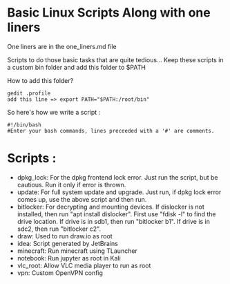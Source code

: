 # Basic Linux Scripts Along with one liners
One liners are in the one_liners.md file

Scripts to do those basic tasks that are quite tedious...
Keep these scripts in a custom bin folder and add this folder to $PATH

How to add this folder? 

    gedit .profile 
    add this line => export PATH="$PATH:/root/bin"

So here's how we write a script :

    #!/bin/bash
    #Enter your bash commands, lines preceeded with a '#' are comments.

# Scripts : 
* dpkg_lock: For the dpkg frontend lock error. Just run the script, but be cautious. Run it only if error is thrown.
* update: For full system update and upgrade. Just run, if dpkg lock error comes up, use the above script and then run.
* bitlocker: For decrypting and mounting devices. If dislocker is not installed, then run "apt install dislocker". First use "fdisk -l" to find the drive location. If drive is in sdb1, then run "bitlocker b1". If drive is in sdc2, then run "bitlocker c2".
* draw: Used to run draw.io as root
* idea: Script generated by JetBrains
* minecraft: Run minecraft using TLauncher
* notebook: Run jupyter as root in Kali
* vlc_root: Allow VLC media player to run as root
* vpn: Custom OpenVPN config
